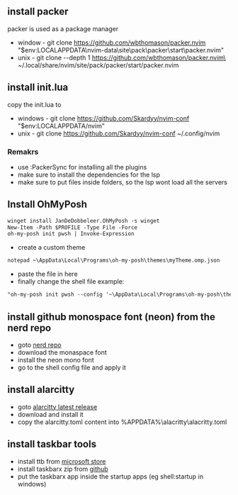 ## install packer

packer is used as a package manager
* window - git clone https://github.com/wbthomason/packer.nvim "$env:LOCALAPPDATA\nvim-data\site\pack\packer\start\packer.nvim"
* unix - git clone --depth 1 https://github.com/wbthomason/packer.nvim\ ~/.local/share/nvim/site/pack/packer/start/packer.nvim

## install init.lua  
copy the init.lua to
* windows - git clone https://github.com/Skardyy/nvim-conf "$env:LOCALAPPDATA/nvim"
* unix - git clone https://github.com/Skardyy/nvim-conf ~/.config/nvim

### Remakrs  
* use :PackerSync for installing all the plugins
* make sure to install the dependencies for the lsp
* make sure to put files inside folders, so the lsp wont load all the servers

## Install OhMyPosh  
```diff
winget install JanDeDobbeleer.OhMyPosh -s winget
New-Item -Path $PROFILE -Type File -Force
oh-my-posh init pwsh | Invoke-Expression
```
* create a custom theme
```diff
notepad ~\AppData\Local\Programs\oh-my-posh\themes\myTheme.omp.json
```
* paste the file in here
* finally change the shell file
example:
```diff
"oh-my-posh init pwsh --config '~\AppData\Local\Programs\oh-my-posh\themes\myTheme.omp.json' | Invoke-Expression" > $PROFILE
```

## install github monospace font (neon) from the nerd repo
* goto [nerd repo](https://github.com/ryanoasis/nerd-fonts/releases/latest)
* download the monaspace font
* install the neon mono font
* go to the shell config file and apply it

## install alarcitty
* goto [alarcitty latest release](https://github.com/alacritty/alacritty/releases/latest)
* download and install it
* copy the alarcitty.toml content into %APPDATA%\alacritty\alacritty.toml

## install taskbar tools
* install ttb from [microsoft store](https://apps.microsoft.com/detail/9pf4kz2vn4w9?hl=en-US&gl=US)
* install taskbarx zip from [github](https://github.com/ChrisAnd1998/TaskbarX/releases/latest)
* put the taskbarx app inside the startup apps (eg shell:startup in windows)

